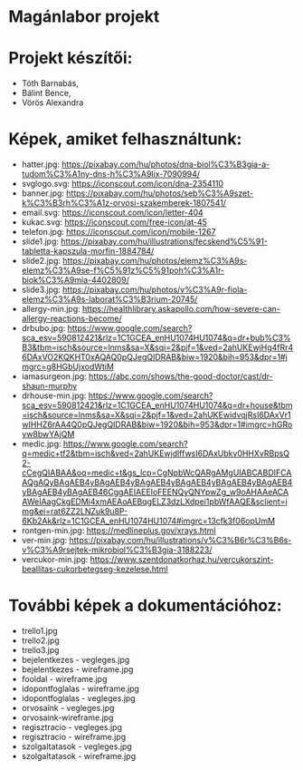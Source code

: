 # __Magánlabor projekt__

# Projekt készítői: 
- Tóth Barnabás, 
- Bálint Bence, 
- Vörös Alexandra 

# Képek, amiket felhasználtunk:
- hatter.jpg:  https://pixabay.com/hu/photos/dna-biol%C3%B3gia-a-tudom%C3%A1ny-dns-h%C3%A9lix-7090994/
- svglogo.svg: https://iconscout.com/icon/dna-2354110
- banner.jpg: https://pixabay.com/hu/photos/seb%C3%A9szet-k%C3%B3rh%C3%A1z-orvosi-szakemberek-1807541/
- email.svg: https://iconscout.com/icon/letter-404
- kukac.svg: https://iconscout.com/free-icon/at-45
- telefon.jpg: https://iconscout.com/icon/mobile-1267
- slide1.jpg:  https://pixabay.com/hu/illustrations/fecskend%C5%91-tabletta-kapszula-morfin-1884784/
- slide2.jpg:  https://pixabay.com/hu/photos/elemz%C3%A9s-elemz%C3%A9se-f%C5%91z%C5%91poh%C3%A1r-biok%C3%A9mia-4402809/
- slide3.jpg:   https://pixabay.com/hu/photos/v%C3%A9r-fiola-elemz%C3%A9s-laborat%C3%B3rium-20745/
- allergy-min.jpg: https://healthlibrary.askapollo.com/how-severe-can-allergy-reactions-become/
- drbubo.jpg: https://www.google.com/search?sca_esv=590812421&rlz=1C1GCEA_enHU1074HU1074&q=dr+bub%C3%B3&tbm=isch&source=lnms&sa=X&sqi=2&pjf=1&ved=2ahUKEwjHg4fRr46DAxVO2KQKHT0xAQAQ0pQJegQIDRAB&biw=1920&bih=953&dpr=1#imgrc=g8HGbUjxodWtiM
- iamasurgeon.jpg: https://abc.com/shows/the-good-doctor/cast/dr-shaun-murphy
- drhouse-min.jpg: https://www.google.com/search?sca_esv=590812421&rlz=1C1GCEA_enHU1074HU1074&q=dr+house&tbm=isch&source=lnms&sa=X&sqi=2&pjf=1&ved=2ahUKEwidvqjRsI6DAxVr1wIHHZ6rAA4Q0pQJegQIDRAB&biw=1920&bih=953&dpr=1#imgrc=hGRovw8bwYAjQM
- medic.jpg: https://www.google.com/search?q=medic+tf2&tbm=isch&ved=2ahUKEwjdlffwsI6DAxUbkv0HHXvRBpsQ2-cCegQIABAA&oq=medic+t&gs_lcp=CgNpbWcQARgAMgUIABCABDIFCAAQgAQyBAgAEB4yBAgAEB4yBAgAEB4yBAgAEB4yBAgAEB4yBAgAEB4yBAgAEB4yBAgAEB46CggAEIAEEIoFEENQyQNYpwZg_w9oAHAAeACAAWeIAagCkgEDMi4xmAEAoAEBqgELZ3dzLXdpei1pbWfAAQE&sclient=img&ei=rat6ZZ2LNZuk9u8P-6Kb2Ak&rlz=1C1GCEA_enHU1074HU1074#imgrc=13cfk3f06opUmM
- rontgen-min.jpg: https://medlineplus.gov/xrays.html
- ver-min.jpg: https://pixabay.com/hu/illustrations/v%C3%B6r%C3%B6s-v%C3%A9rsejtek-mikrobiol%C3%B3gia-3188223/
- vercukor-min.jpg: https://www.szentdonatkorhaz.hu/vercukorszint-beallitas-cukorbetegseg-kezelese.html

# További képek a dokumentációhoz:
- trello1.jpg
- trello2.jpg
- trello3.jpg
- bejelentkezes - vegleges.jpg
- bejelentkezes - wireframe.jpg
- fooldal - wireframe.jpg
- idopontfoglalas - wireframe.jpg
- idopontfoglalas - vegleges.jpg
- orvosaink - vegleges.jpg
- orvosaink-wireframe.jpg
- regisztracio - vegleges.jpg
- regisztracio - wireframe.jpg
- szolgaltatasok - vegleges.jpg
- szolgaltatasok - wireframe.jpg